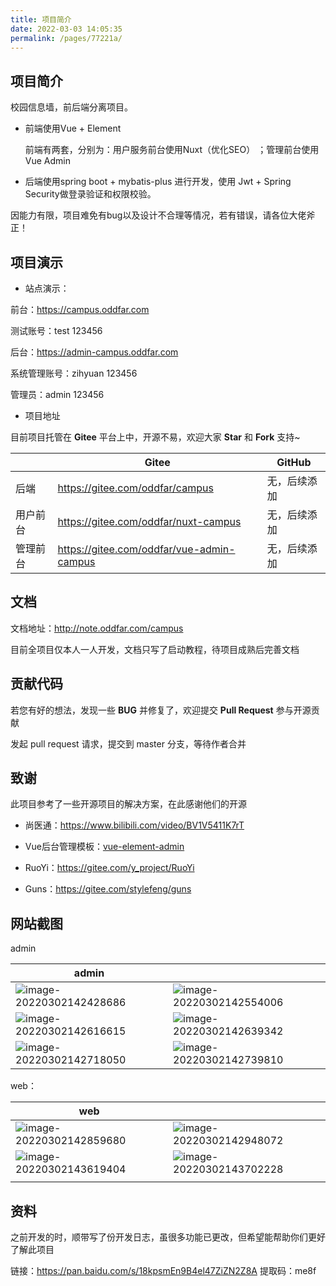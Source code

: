 ```yaml
---
title: 项目简介
date: 2022-03-03 14:05:35
permalink: /pages/77221a/
---
```

## 项目简介



校园信息墙，前后端分离项目。

- 前端使用Vue + Element 

  前端有两套，分别为：用户服务前台使用Nuxt（优化SEO） ；管理前台使用Vue Admin

- 后端使用spring boot  + mybatis-plus 进行开发，使用 Jwt + Spring Security做登录验证和权限校验。

因能力有限，项目难免有bug以及设计不合理等情况，若有错误，请各位大佬斧正！



## 项目演示

- 站点演示：

前台：<https://campus.oddfar.com>

测试账号：test 123456

后台：<https://admin-campus.oddfar.com>

系统管理账号：zihyuan 123456

管理员：admin 123456

- 项目地址

目前项目托管在 **Gitee** 平台上中，开源不易，欢迎大家 **Star** 和 **Fork** 支持~

|          | Gitee                                       | GitHub       |
| -------- | ------------------------------------------- | ------------ |
| 后端     | <https://gitee.com/oddfar/campus>           | 无，后续添加 |
| 用户前台 | <https://gitee.com/oddfar/nuxt-campus>      | 无，后续添加 |
| 管理前台 | <https://gitee.com/oddfar/vue-admin-campus> | 无，后续添加 |



## 文档

文档地址：<http://note.oddfar.com/campus>

目前全项目仅本人一人开发，文档只写了启动教程，待项目成熟后完善文档



## 贡献代码

若您有好的想法，发现一些 **BUG** 并修复了，欢迎提交 **Pull Request** 参与开源贡献

发起 pull request 请求，提交到 master 分支，等待作者合并

## 致谢

此项目参考了一些开源项目的解决方案，在此感谢他们的开源

- 尚医通：<https://www.bilibili.com/video/BV1V5411K7rT>

- Vue后台管理模板：[vue-element-admin](https://github.com/PanJiaChen/vue-element-admin)
- RuoYi：<https://gitee.com/y_project/RuoYi>
- Guns：<https://gitee.com/stylefeng/guns>



## 网站截图

admin

| admin                                                        |                                                              |
| ------------------------------------------------------------ | ------------------------------------------------------------ |
| ![image-20220302142428686](https://cdn.jsdelivr.net/gh/oddfar/static/campus/项目简介.assets/image-20220302142428686.png) | ![image-20220302142554006](https://cdn.jsdelivr.net/gh/oddfar/static/campus/项目简介.assets/image-20220302142554006.png) |
| ![image-20220302142616615](https://cdn.jsdelivr.net/gh/oddfar/static/campus/项目简介.assets/image-20220302142616615.png) | ![image-20220302142639342](https://cdn.jsdelivr.net/gh/oddfar/static/campus/项目简介.assets/image-20220302142639342.png) |
| ![image-20220302142718050](https://cdn.jsdelivr.net/gh/oddfar/static/campus/项目简介.assets/image-20220302142718050.png) | ![image-20220302142739810](https://cdn.jsdelivr.net/gh/oddfar/static/campus/项目简介.assets/image-20220302142739810.png) |

web：

| web                                                          |                                                              |
| ------------------------------------------------------------ | ------------------------------------------------------------ |
| ![image-20220302142859680](https://cdn.jsdelivr.net/gh/oddfar/static/campus/项目简介.assets/image-20220302142859680.png) | ![image-20220302142948072](https://cdn.jsdelivr.net/gh/oddfar/static/campus/项目简介.assets/image-20220302142948072.png) |
| ![image-20220302143619404](https://cdn.jsdelivr.net/gh/oddfar/static/campus/项目简介.assets/image-20220302143619404.png) | ![image-20220302143702228](https://cdn.jsdelivr.net/gh/oddfar/static/campus/项目简介.assets/image-20220302143702228.png) |
|                                                              |                                                              |



## 资料

之前开发的时，顺带写了份开发日志，虽很多功能已更改，但希望能帮助你们更好了解此项目

链接：<https://pan.baidu.com/s/18kpsmEn9B4el47ZiZN2Z8A>
提取码：me8f

